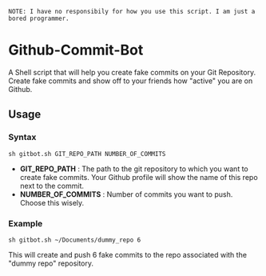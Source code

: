 ```
NOTE: I have no responsibily for how you use this script. I am just a bored programmer.
```

# Github-Commit-Bot
A Shell script that will help you create fake commits on your Git Repository.
Create fake commits and show off to your friends how "active" you are on Github.

## Usage
### Syntax
```
sh gitbot.sh GIT_REPO_PATH NUMBER_OF_COMMITS
```
* **GIT_REPO_PATH** : The path to the git repository to which you want to create fake commits. Your Github profile will show the name of this repo next to the commit.
* **NUMBER_OF_COMMITS** : Number of commits you want to push. Choose this wisely.

### Example
```
sh gitbot.sh ~/Documents/dummy_repo 6
```
This will create and push 6 fake commits to the repo associated with the "dummy repo" repository.
